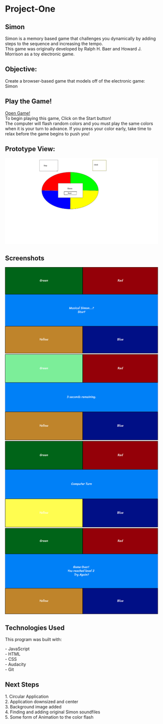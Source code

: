 # Project-One
<h2>Simon</h2>
<p>Simon is a memory based game that challenges you dynamically by adding steps to the sequence and increasing the tempo. <br>
This game was originally developed by Ralph H. Baer and Howard J. Morrison as a toy electronic game. </p>
<h2>Objective:</h2>
<p>Create a browser-based game that models off of the electronic game: Simon</p>
<h2>Play the Game!</h2>
<p><a target="_blank" rel="noopener noreferrer" href="https://zeroxposur18.github.io/Simon/"> Open Game!</a><br>
To begin playing this game, Click on the Start button!<br>
The computer will flash random colors and you must play the same colors when it is your turn to advance. If you press your color early, take time to relax before the game begins to push you!</p>
<h2>Prototype View:</h2>
<img src="img/SimonWireFrame.png">
<h2>Screenshots</h2>
<img src="img/SSOne.png">
<img src="img/SSTwo.png">
<img src="img/SSThree.png">
<img src="img/SSFour.png">
<h2>Technologies Used</h2>
<p>This program was built with: </p> 
- JavaScript <br>
- HTML <br>
- CSS <br>
- Audacity <br>
- Git
<h2>Next Steps</h2>
1. Circular Application <br>
2. Application downsized and center <br>
3. Background image added<br>
4. Finding and adding original Simon soundfiles<br>
5. Some form of Animation to the color flash